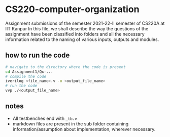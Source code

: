 # CS220-computer-organization
Assignment submissions of the semester 2021-22-II semester of CS220A at IIT Kanpur
In this file, we shall describe the way the questions of the assignment have been classified into folders and all the necessary information related to the naming of various inputs, outputs and modules.

## how to run the code

```bash
# navigate to the directory where the code is present
cd Assignment1/Qx-...
# compile the code
iverilog <file_name>.v -o <output_file_name>
# run the code
vvp ./<output_file_name>
```

## notes
- All testbenches end with `_tb.v`
- markdown files are present in the sub folder containing information/assumption about implementation, wherever necessary.
